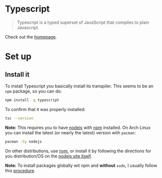Typescript
==========

> Typescript is a typed superset of JavaScript that compiles to plain Javascript.

Check out the [homepage](https://www.typescriptlang.org/).

# Set up

## Install it

To install Typescript you basically install its transpiler. This seems to be an ```npm``` package, so you can do:

```bash
npm install -g typescript
```

To confirm that it was properly installed:

```bash
tsc --version
```

**Note:** This requires you to have [nodejs](https://nodejs.org/en/) with [npm](https://www.npmjs.com/) installed.
On Arch Linux you can install the latest (or nearly the latest) version with ```pacman```:
```bash
pacman -Sy nodejs
```

On other distributions, use [nvm](https://github.com/creationix/nvm#installation), or install it by following the directions for you distribution/OS on the [nodejs site itself](https://nodejs.org/en/download/package-manager/).

**Note:** To install packages globally wit npm and **without** ```sudo```, I usually follow this [procedure](https://github.com/sindresorhus/guides/blob/master/npm-global-without-sudo.md).